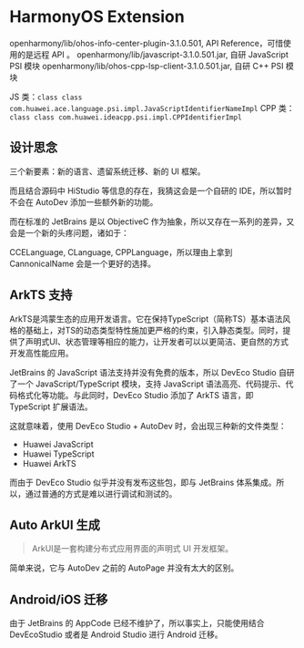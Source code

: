 # HarmonyOS Extension

openharmony/lib/ohos-info-center-plugin-3.1.0.501, API Reference，可惜使用的是远程 API 。
openharmony/lib/javascript-3.1.0.501.jar, 自研 JavaScript PSI 模块
openharmony/lib/ohos-cpp-lsp-client-3.1.0.501.jar, 自研 C++ PSI 模块

JS 类：`class class com.huawei.ace.language.psi.impl.JavaScriptIdentifierNameImpl`
CPP 类：`class class com.huawei.ideacpp.psi.impl.CPPIdentifierImpl`

## 设计思念

三个新要素：新的语言、遗留系统迁移、新的 UI 框架。

而且结合源码中 HiStudio 等信息的存在，我猜这会是一个自研的 IDE，所以暂时不会在 AutoDev 添加一些额外新的功能。

而在标准的 JetBrains 是以 ObjectiveC 作为抽象，所以又存在一系列的差异，又会是一个新的头疼问题，诸如于：

CCELanguage, CLanguage, CPPLanguage，所以理由上拿到  CannonicalName  会是一个更好的选择。

## ArkTS 支持

>
ArkTS是鸿蒙生态的应用开发语言。它在保持TypeScript（简称TS）基本语法风格的基础上，对TS的动态类型特性施加更严格的约束，引入静态类型。同时，提供了声明式UI、状态管理等相应的能力，让开发者可以以更简洁、更自然的方式开发高性能应用。

JetBrains 的 JavaScript 语法支持并没有免费的版本，所以 DevEco Studio 自研了一个 JavaScript/TypeScript 模块，支持
JavaScript
语法高亮、代码提示、代码格式化等功能。与此同时，DevEco Studio 添加了 ArkTS 语言，即 TypeScript 扩展语法。

这就意味着，使用 DevEco Studio + AutoDev 时，会出现三种新的文件类型：

- Huawei JavaScript
- Huawei TypeScript
- Huawei ArkTS

而由于 DevEco Studio 似乎并没有发布这些包，即与 JetBrains 体系集成。所以，通过普通的方式是难以进行调试和测试的。

## Auto ArkUI 生成

> ArkUI是一套构建分布式应用界面的声明式 UI 开发框架。

简单来说，它与 AutoDev 之前的 AutoPage 并没有太大的区别。

## Android/iOS 迁移

由于 JetBrains 的 AppCode 已经不维护了，所以事实上，只能使用结合 DevEcoStudio 或者是 Android Studio 进行 Android 迁移。

